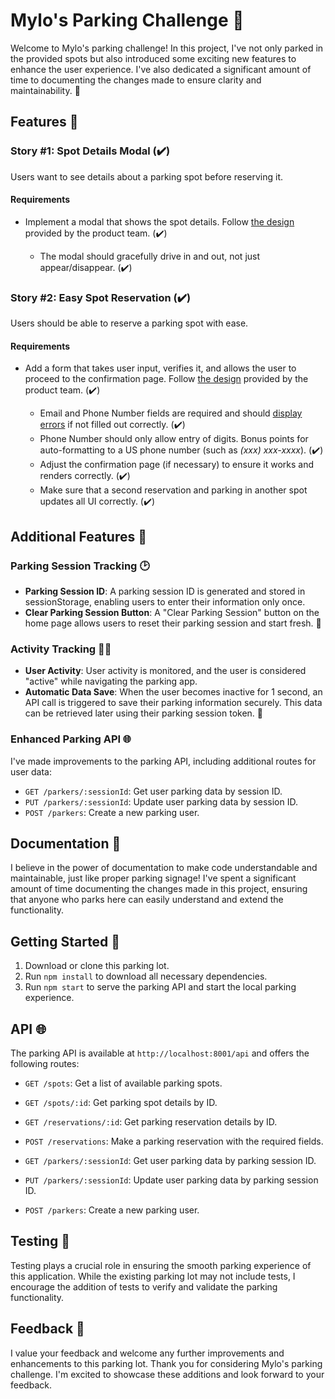 # Mylo's Parking Challenge 🚗

Welcome to Mylo's parking challenge! In this project, I've not only parked in the provided spots but also introduced some exciting new features to enhance the user experience. I've also dedicated a significant amount of time to documenting the changes made to ensure clarity and maintainability. 📝

## Features 🌟

### Story #1: Spot Details Modal (✔️)

Users want to see details about a parking spot before reserving it.

#### Requirements

-   Implement a modal that shows the spot details. Follow [the design](./screens/search-modal.jpg) provided by the product team. (✔️)

    -   The modal should gracefully drive in and out, not just appear/disappear. (✔️)

### Story #2: Easy Spot Reservation (✔️)

Users should be able to reserve a parking spot with ease.

#### Requirements

-   Add a form that takes user input, verifies it, and allows the user to proceed to the confirmation page. Follow [the design](./screens/checkout.jpg) provided by the product team. (✔️)

    -   Email and Phone Number fields are required and should [display errors](./screens/checkout-errors.jpg) if not filled out correctly. (✔️)
    -   Phone Number should only allow entry of digits. Bonus points for auto-formatting to a US phone number (such as _(xxx) xxx-xxxx_). (✔️)
    -   Adjust the confirmation page (if necessary) to ensure it works and renders correctly. (✔️)
    -   Make sure that a second reservation and parking in another spot updates all UI correctly. (✔️)

## Additional Features 🚀

### Parking Session Tracking 🕑

-   **Parking Session ID**: A parking session ID is generated and stored in sessionStorage, enabling users to enter their information only once.
-   **Clear Parking Session Button**: A "Clear Parking Session" button on the home page allows users to reset their parking session and start fresh. 🔄

### Activity Tracking 🏃‍♂️

-   **User Activity**: User activity is monitored, and the user is considered "active" while navigating the parking app.
-   **Automatic Data Save**: When the user becomes inactive for 1 second, an API call is triggered to save their parking information securely. This data can be retrieved later using their parking session token. 💾

### Enhanced Parking API 🌐

I've made improvements to the parking API, including additional routes for user data:

-   `GET /parkers/:sessionId`: Get user parking data by session ID.
-   `PUT /parkers/:sessionId`: Update user parking data by session ID.
-   `POST /parkers`: Create a new parking user.

## Documentation 📖

I believe in the power of documentation to make code understandable and maintainable, just like proper parking signage! I've spent a significant amount of time documenting the changes made in this project, ensuring that anyone who parks here can easily understand and extend the functionality.

## Getting Started 🚦

1. Download or clone this parking lot.
2. Run `npm install` to download all necessary dependencies.
3. Run `npm start` to serve the parking API and start the local parking experience.

## API 🌐

The parking API is available at `http://localhost:8001/api` and offers the following routes:

-   `GET /spots`: Get a list of available parking spots.
-   `GET /spots/:id`: Get parking spot details by ID.
-   `GET /reservations/:id`: Get parking reservation details by ID.
-   `POST /reservations`: Make a parking reservation with the required fields.

-   `GET /parkers/:sessionId`: Get user parking data by parking session ID.
-   `PUT /parkers/:sessionId`: Update user parking data by parking session ID.
-   `POST /parkers`: Create a new parking user.

## Testing 🧪

Testing plays a crucial role in ensuring the smooth parking experience of this application. While the existing parking lot may not include tests, I encourage the addition of tests to verify and validate the parking functionality.

## Feedback 💌

I value your feedback and welcome any further improvements and enhancements to this parking lot. Thank you for considering Mylo's parking challenge. I'm excited to showcase these additions and look forward to your feedback.
